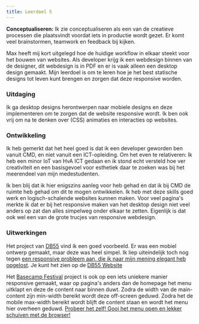 ```yaml
---
title: Leerdoel 5
---
```


**Conceptualiseren:** Ik zie conceptualiseren als een van de creatieve processen die plaatsvindt voordat iets in productie wordt gezet. Er komt veel brainstormen, teamwork en feedback bij kijken.

Max heeft mij kort uitgelegd hoe de huidige workflow in elkaar steekt voor het bouwen van websites. Als developer krijg ik een webdesign binnen van de designer, dit webdesign is in PDF en er is vaak alleen een desktop design gemaakt. Mijn leerdoel is om te leren hoe je het best statische designs tot leven kunt brengen en zorgen dat deze responsive worden.

### Uitdaging &nbsp; &nbsp; &nbsp; &nbsp; &nbsp; 

Ik ga desktop designs herontwerpen naar mobiele designs en deze implementeren om te zorgen dat de website responsive wordt. Ik ben ook vrij om na te denken over (CSS) animaties en interacties op websites. 

### Ontwikkeling &nbsp; &nbsp; 

Ik heb gemerkt dat het heel goed is dat ik een developer geworden ben vanuit CMD, en niet vanuit een ICT-opleiding. Om het even te relativeren: Ik heb een minor IoT van HvA ICT gedaan en ik stond echt versteld hoe ver creativiteit en een basisgevoel voor esthetiek daar te zoeken was bij het meerendeel van mijn medestudenten. 

Ik ben blij dat ik hier enigszins aanleg voor heb gehad en dat ik bij CMD de ruimte heb gehad om dit te mogen ontwikkelen. Ik heb met deze skills goed werk en logisch-schalende websites kunnen maken. Voor veel pagina's merkte ik dat er bij het responsive maken van het desktop design niet veel anders op zat dan alles simpelweg onder elkaar te zetten. Eigenlijk is dat ook wel een van de grote trucjes van responsive webdesign. 

### Uitwerkingen

Het project van [DB55](db55) vind ik een goed voorbeeld. Er was een mobiel ontwerp gemaakt, maar deze was heel simpel. Ik liep uiteindelijk toch nog tegen [een responsive probleem aan, die ik naar mijn mening elegant heb opgelost](db55#toch-nog-scrollen). Je kunt het zien op de [DB55 Website](https://www.db55.nl/restaurant)

Het [Basecamp Festival](basecamp) project is ook op een iets uniekere manier responsive gemaakt, waar op pagina's anders dan de homepage het menu uitklapt en deze de content naar binnen duwt. Zodra de width van de main-content zijn min-width bereikt wordt deze off-screen geduwd. Zodra het de mobile max-width bereikt wordt blijft de content staan en wordt het menu hier overheen geduwd. [Probeer het zelf! Gooi het menu open en lekker schuiven met de browser!]((https://basecampfestival.nl/about))